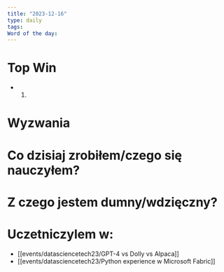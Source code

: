 ```yaml
---
title: "2023-12-16"
type: daily
tags: 
Word of the day:
---
```

# Top Win
- 1.
# Wyzwania


# Co dzisiaj zrobiłem/czego się nauczyłem?

# Z czego jestem dumny/wdzięczny?

# Uczetniczylem w:
- [[events/datasciencetech23/GPT-4 vs Dolly vs Alpaca]]
- [[events/datasciencetech23/Python experience w Microsoft Fabric]]
